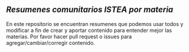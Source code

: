 ## _Resumenes comunitarios ISTEA por materia_

En este repositorio se encuentran resumenes que podemos usar todos y modificar a fin de crear y aportar contenido para entender mejor las materias. Por favor hacer pull request o issues para agregar/cambiar/corregir contenido.
